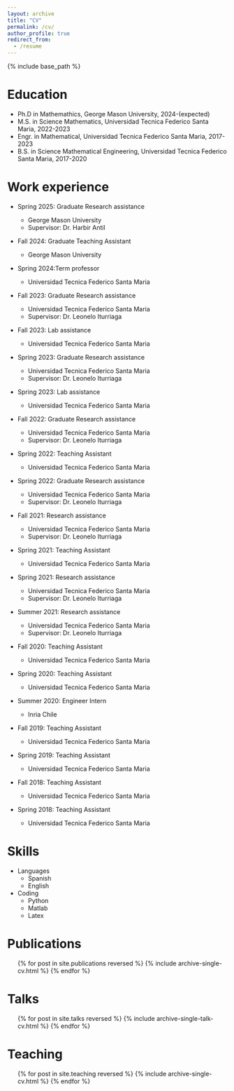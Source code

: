 ```yaml
---
layout: archive
title: "CV"
permalink: /cv/
author_profile: true
redirect_from:
  - /resume
---
```


{% include base_path %}

Education
======
* Ph.D in Mathemathics, George Mason University, 2024-(expected)
* M.S. in Science Mathematics, Universidad Tecnica Federico Santa Maria, 2022-2023
* Engr. in Mathematical, Universidad Tecnica Federico Santa Maria, 2017-2023
* B.S. in Science Mathematical Engineering, Universidad Tecnica Federico Santa Maria, 2017-2020

Work experience
======
* Spring 2025: Graduate Research assistance
  * George Mason University
  * Supervisor: Dr. Harbir Antil

* Fall 2024: Graduate Teaching Assistant
  * George Mason University

* Spring 2024:Term professor
  * Universidad Tecnica Federico Santa Maria

* Fall 2023: Graduate Research assistance
  * Universidad Tecnica Federico Santa Maria
  * Supervisor: Dr. Leonelo Iturriaga

* Fall 2023: Lab assistance
  * Universidad Tecnica Federico Santa Maria

* Spring 2023: Graduate Research assistance
  * Universidad Tecnica Federico Santa Maria
  * Supervisor: Dr. Leonelo Iturriaga

* Spring 2023: Lab assistance
  * Universidad Tecnica Federico Santa Maria

* Fall 2022: Graduate Research assistance
  * Universidad Tecnica Federico Santa Maria
  * Supervisor: Dr. Leonelo Iturriaga

* Spring 2022: Teaching Assistant
  * Universidad Tecnica Federico Santa Maria

* Spring 2022: Graduate Research assistance
  * Universidad Tecnica Federico Santa Maria
  * Supervisor: Dr. Leonelo Iturriaga
  
* Fall 2021: Research assistance
  * Universidad Tecnica Federico Santa Maria
  * Supervisor: Dr. Leonelo Iturriaga

* Spring 2021: Teaching Assistant
  * Universidad Tecnica Federico Santa Maria

* Spring 2021: Research assistance
  * Universidad Tecnica Federico Santa Maria
  * Supervisor: Dr. Leonelo Iturriaga

* Summer 2021: Research assistance
  * Universidad Tecnica Federico Santa Maria
  * Supervisor: Dr. Leonelo Iturriaga

* Fall 2020: Teaching Assistant
  * Universidad Tecnica Federico Santa Maria

* Spring 2020: Teaching Assistant
  * Universidad Tecnica Federico Santa Maria

* Summer 2020: Engineer Intern
  * Inria Chile

* Fall 2019: Teaching Assistant
  * Universidad Tecnica Federico Santa Maria

* Spring 2019: Teaching Assistant
  * Universidad Tecnica Federico Santa Maria

* Fall 2018: Teaching Assistant
  * Universidad Tecnica Federico Santa Maria

* Spring 2018: Teaching Assistant
  * Universidad Tecnica Federico Santa Maria

Skills
======
* Languages
  * Spanish
  * English
* Coding
  * Python
  * Matlab
  * Latex

Publications
======
  <ul>{% for post in site.publications reversed %}
    {% include archive-single-cv.html %}
  {% endfor %}</ul>
  
Talks
======
  <ul>{% for post in site.talks reversed %}
    {% include archive-single-talk-cv.html  %}
  {% endfor %}</ul>
  
Teaching
======
  <ul>{% for post in site.teaching reversed %}
    {% include archive-single-cv.html %}
  {% endfor %}</ul>
  

